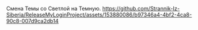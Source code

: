 

Смена Темы со Светлой на Темную.
https://github.com/Strannik-Iz-Siberia/ReleaseMyLoginProject/assets/153880086/b97346a4-4bf2-4ca8-90c8-007d9ca2db14
